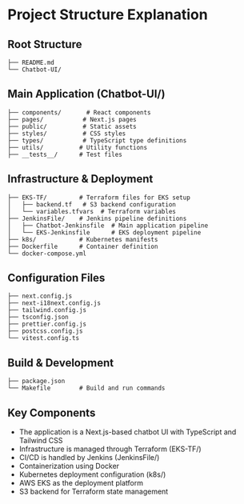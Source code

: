 # Project Structure Explanation

## Root Structure

```
├── README.md
└── Chatbot-UI/
```

## Main Application (Chatbot-UI/)

```
├── components/       # React components
├── pages/           # Next.js pages
├── public/          # Static assets
├── styles/          # CSS styles
├── types/           # TypeScript type definitions
├── utils/          # Utility functions
├── __tests__/      # Test files
```

## Infrastructure & Deployment

```
├── EKS-TF/         # Terraform files for EKS setup
│   ├── backend.tf   # S3 backend configuration
│   └── variables.tfvars  # Terraform variables
├── JenkinsFile/    # Jenkins pipeline definitions
│   ├── Chatbot-Jenkinsfile  # Main application pipeline
│   └── EKS-Jenkinsfile      # EKS deployment pipeline
├── k8s/            # Kubernetes manifests
├── Dockerfile      # Container definition
└── docker-compose.yml
```

## Configuration Files

```
├── next.config.js
├── next-i18next.config.js
├── tailwind.config.js
├── tsconfig.json
├── prettier.config.js
├── postcss.config.js
└── vitest.config.ts
```

## Build & Development

```
├── package.json
└── Makefile        # Build and run commands
```

## Key Components

- The application is a Next.js-based chatbot UI with TypeScript and Tailwind CSS
- Infrastructure is managed through Terraform (EKS-TF/)
- CI/CD is handled by Jenkins (JenkinsFile/)
- Containerization using Docker
- Kubernetes deployment configuration (k8s/)
- AWS EKS as the deployment platform
- S3 backend for Terraform state management
